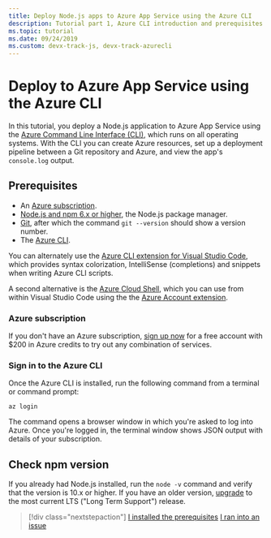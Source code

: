 ```yaml
---
title: Deploy Node.js apps to Azure App Service using the Azure CLI
description: Tutorial part 1, Azure CLI introduction and prerequisites.
ms.topic: tutorial
ms.date: 09/24/2019
ms.custom: devx-track-js, devx-track-azurecli
---
```


# Deploy to Azure App Service using the Azure CLI

In this tutorial, you deploy a Node.js application to Azure App Service using the [Azure Command Line Interface (CLI)](/cli/azure/overview?view=azure-cli-latest), which runs on all operating systems. With the CLI you can create Azure resources, set up a deployment pipeline between a Git repository and Azure, and view the app's `console.log` output.

## Prerequisites

- An [Azure subscription](#azure-subscription).
- [Node.js and npm 6.x or higher](https://nodejs.org/en/download), the Node.js package manager.
- [Git](https://git-scm.com/downloads), after which the command `git --version` should show a version number.
- The [Azure CLI](/cli/azure/install-azure-cli).

You can alternately use the [Azure CLI extension for Visual Studio Code](https://marketplace.visualstudio.com/items?itemName=ms-vscode.azurecli), which provides syntax colorization, IntelliSense (completions) and snippets when writing Azure CLI scripts.

A second alternative is the [Azure Cloud Shell](/azure/cloud-shell/overview), which you can use from within Visual Studio Code using the the [Azure Account extension](https://marketplace.visualstudio.com/items?itemName=ms-vscode.azure-account).

### Azure subscription

If you don't have an Azure subscription, [sign up now](https://azure.microsoft.com/free/?utm_source=campaign&utm_campaign=vscode-tutorial-node-git&mktingSource=vscode-tutorial-node-git) for a free account with $200 in Azure credits to try out any combination of services.

### Sign in to the Azure CLI

Once the Azure CLI is installed, run the following command from a terminal or command prompt:

```azurecli
az login
```

The command opens a browser window in which you're asked to log into Azure. Once you're logged in, the terminal window shows JSON output with details of your subscription.

## Check npm version

If you already had Node.js installed, run the `node -v` command and verify that the version is 10.x or higher. If you have an older version, [upgrade](https://nodejs.org/en/download/) to the most current LTS ("Long Term Support") release.

> [!div class="nextstepaction"]
> [I installed the prerequisites](tutorial-vscode-azure-cli-node-02.md) [I ran into an issue](https://www.research.net/r/PWZWZ52?tutorial=node-deployment&step=getting-started)
